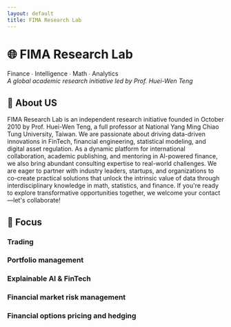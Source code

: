 ```yaml
--- 
layout: default
title: FIMA Research Lab
--- 
```



# 🌐 FIMA Research Lab  
Finance ∙ Intelligence ∙ Math ∙ Analytics  
_A global academic research initiative led by Prof. Huei-Wen Teng_

## 🎯 About US

FIMA Research Lab is an independent research initiative founded in October 2010 by Prof. Huei-Wen Teng, a full professor at National Yang Ming Chiao Tung University, Taiwan. We are passionate about driving data-driven innovations in FinTech, financial engineering, statistical modeling, and digital asset regulation. As a dynamic platform for international collaboration, academic publishing, and mentoring in AI-powered finance, we also bring abundant consulting expertise to real-world challenges. We are eager to partner with industry leaders, startups, and organizations to co-create practical solutions that unlock the intrinsic value of data through interdisciplinary knowledge in math, statistics, and finance. If you're ready to explore transformative opportunities together, we welcome your contact—let's collaborate!

## 🧭 Focus

### Trading

### Portfolio management

### Explainable AI & FinTech

### Financial market risk management

### Financial options pricing and hedging


